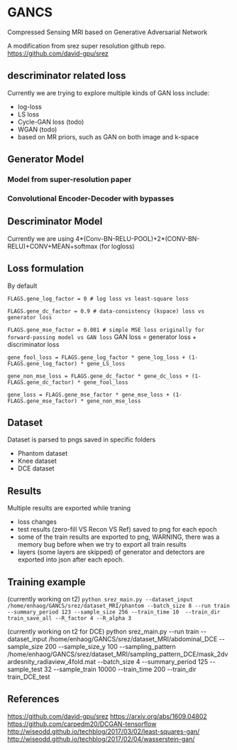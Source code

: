 # GANCS
Compressed Sensing MRI based on Generative Adversarial Network 

A modification from srez super resolution github repo. https://github.com/david-gpu/srez

## descriminator related loss
Currently we are trying to explore multiple kinds of GAN loss include:
* log-loss
* LS loss
* Cycle-GAN loss (todo)
* WGAN (todo)
* based on MR priors, such as GAN on both image and k-space

## Generator Model
### Model from super-resolution paper

### Convolutional Encoder-Decoder with bypasses


## Descriminator Model
Currently we are using 4*(Conv-BN-RELU-POOL)+2*(CONV-BN-RELU)+CONV+MEAN+softmax (for logloss)

## Loss formulation
By default

`FLAGS.gene_log_factor = 0 # log loss vs least-square loss`

`FLAGS.gene_dc_factor = 0.9 # data-consistency (kspace) loss vs generator loss`

`FLAGS.gene_mse_factor = 0.001 # simple MSE loss originally for forward-passing model vs GAN loss`
GAN loss = generator loss + discriminator loss

`gene_fool_loss = FLAGS.gene_log_factor * gene_log_loss + (1-FLAGS.gene_log_factor) * gene_LS_loss`

`gene_non_mse_loss = FLAGS.gene_dc_factor * gene_dc_loss + (1-FLAGS.gene_dc_factor) * gene_fool_loss`

`gene_loss = FLAGS.gene_mse_factor * gene_mse_loss + (1- FLAGS.gene_mse_factor) * gene_non_mse_loss`

## Dataset
Dataset is parsed to pngs saved in specific folders
* Phantom dataset
* Knee dataset
* DCE dataset

## Results
Multiple results are exported while traning
* loss changes
* test results (zero-fill VS Recon VS Ref) saved to png for each epoch
* some of the train results are exported to png, WARNING, there was a memory bug before when we try to export all train results
* layers (some layers are skipped) of generator and detectors are exported into json after each epoch.


## Training example 
(currently working on t2)
`python srez_main.py --dataset_input /home/enhaog/GANCS/srez/dataset_MRI/phantom --batch_size 8 --run train --summary_period 123 --sample_size 256 --train_time 10  --train_dir train_save_all --R_factor 4 --R_alpha 3`              

(currently working on t2 for DCE)
python srez_main.py --run train --dataset_input /home/enhaog/GANCS/srez/dataset_MRI/abdominal_DCE --sample_size 200 --sample_size_y 100 --sampling_pattern /home/enhaog/GANCS/srez/dataset_MRI/sampling_pattern_DCE/mask_2dvardesnity_radiaview_4fold.mat --batch_size 4  --summary_period 125 --sample_test 32 --sample_train 10000 --train_time 200  --train_dir train_DCE_test 

## References
https://github.com/david-gpu/srez
https://arxiv.org/abs/1609.04802
https://github.com/carpedm20/DCGAN-tensorflow
http://wiseodd.github.io/techblog/2017/03/02/least-squares-gan/
http://wiseodd.github.io/techblog/2017/02/04/wasserstein-gan/
